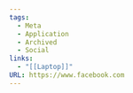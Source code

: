 ```yaml
---
tags:
  - Meta
  - Application
  - Archived
  - Social
links:
  - "[[Laptop]]"
URL: https://www.facebook.com
---
```

